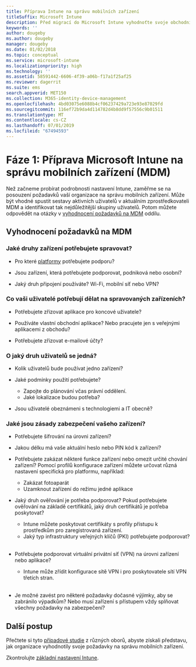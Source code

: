 ```yaml
---
title: Příprava Intune na správu mobilních zařízení
titleSuffix: Microsoft Intune
description: Před migrací do Microsoft Intune vyhodnoťte svoje obchodní a technické požadavky.
keywords: ''
author: dougeby
ms.author: dougeby
manager: dougeby
ms.date: 01/02/2018
ms.topic: conceptual
ms.service: microsoft-intune
ms.localizationpriority: high
ms.technology: ''
ms.assetid: 58591442-6606-4f39-a06b-f17a1f25af25
ms.reviewer: dagerrit
ms.suite: ems
search.appverid: MET150
ms.collection: M365-identity-device-management
ms.openlocfilehash: 4bd03075e6088b4cf06237429a723e93e87029fd
ms.sourcegitcommit: 116ef72b9da4d114782d4b8dd9f57556c9b01511
ms.translationtype: MT
ms.contentlocale: cs-CZ
ms.lasthandoff: 07/01/2019
ms.locfileid: "67494593"
---
```

# <a name="phase-1-prepare-microsoft-intune-for-mobile-device-management-mdm"></a>Fáze 1: Příprava Microsoft Intune na správu mobilních zařízení (MDM)

Než začneme probírat podrobnosti nastavení Intune, zaměřme se na posouzení požadavků vaší organizace na správu mobilních zařízení. Může být vhodné spustit sestavy aktivních uživatelů v aktuálním zprostředkovateli MDM a identifikovat tak nejdůležitější skupiny uživatelů. Potom můžete odpovědět na otázky v [vyhodnocení požadavků na MDM](migration-guide-prepare.md#assess-mdm-requirements) oddílu.

## <a name="assess-mdm-requirements"></a>Vyhodnocení požadavků na MDM

### <a name="what-kinds-of-devices-do-you-need-to-manage"></a>Jaké druhy zařízení potřebujete spravovat?

-   Pro které [platformy](supported-devices-browsers.md) potřebujete podporu?

-   Jsou zařízení, která potřebujete podporovat, podniková nebo osobní?

-   Jaký druh připojení používáte? Wi-Fi, mobilní síť nebo VPN?

### <a name="what-do-your-users-need-to-do-on-managed-devices"></a>Co vaši uživatelé potřebují dělat na spravovaných zařízeních?

-   Potřebujete zřizovat aplikace pro koncové uživatele?

-   Používáte vlastní obchodní aplikace? Nebo pracujete jen s veřejnými aplikacemi z obchodu?

-   Potřebujete zřizovat e-mailové účty?

### <a name="what-kinds-of-users"></a>O jaký druh uživatelů se jedná?

-   Kolik uživatelů bude používat jedno zařízení?

-   Jaké podmínky použití potřebujete?

    -   Zapojte do plánování včas právní oddělení.
    -   Jaké lokalizace budou potřeba?

-   Jsou uživatelé obeznámeni s technologiemi a IT obecně?

### <a name="what-is-your-device-security-policy"></a>Jaké jsou zásady zabezpečení vašeho zařízení?

- Potřebujete šifrování na úrovni zařízení?

- Jakou délku má vaše aktuální heslo nebo PIN kód k zařízení?

- Potřebujete zakázat některé funkce zařízení nebo omezit určité chování zařízení? Pomocí profilů konfigurace zařízení můžete určovat různá nastavení specifická pro platformu, například:
    - Zakázat fotoaparát
    - Uzamknout zařízení do režimu jedné aplikace<br/>

- Jaký druh ověřování je potřeba podporovat? Pokud potřebujete ověřování na základě certifikátů, jaký druh certifikátů je potřeba poskytovat?
  - Intune můžete poskytovat certifikáty s profily přístupu k prostředkům pro zaregistrovaná zařízení.
  -   Jaký typ infrastruktury veřejných klíčů (PKI) potřebujete podporovat?
  <br></br>
- Potřebujete podporovat virtuální privátní síť (VPN) na úrovni zařízení nebo aplikace?

  -   Intune může zřídit konfigurace sítě VPN i pro poskytovatele sítí VPN třetích stran.
  <br/><br/>
- Je možné zavést pro některé požadavky dočasné výjimky, aby se zabránilo výpadkům? Nebo musí zařízení s přístupem vždy splňovat všechny požadavky na zabezpečení?

## <a name="next-steps"></a>Další postup
Přečtete si tyto [případové studie](https://customers.microsoft.com/story/mwh-global-now-part-of-stantec-secures-mobile-devices-with-intune) z různých oborů, abyste získali představu, jak organizace vyhodnotily svoje požadavky na správu mobilních zařízení.

Zkontrolujte [základní nastavení Intune](migration-guide-setup.md).
